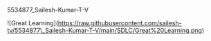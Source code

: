 5534877\_Sailesh-Kumar-T-V

!\[Great Learning](https://raw.githubusercontent.com/sailesh-tv/5534877\_Sailesh-Kumar-T-V/main/SDLC/Great%20Learning.png)

